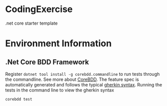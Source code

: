 # CodingExercise
.net core starter template

# Environment Information

## .Net Core BDD Framework
Register `dotnet tool install -g corebdd.commandline` to run tests through the commandline. See more about [CoreBDD](https://github.com/stevenknox/CoreBDD).
The feature spec is automatically generated and follows the typical [gherkin syntax](https://docs.cucumber.io/gherkin/). Running the tests in the command line to view the gherkin syntax

```powershell
corebdd test
```
